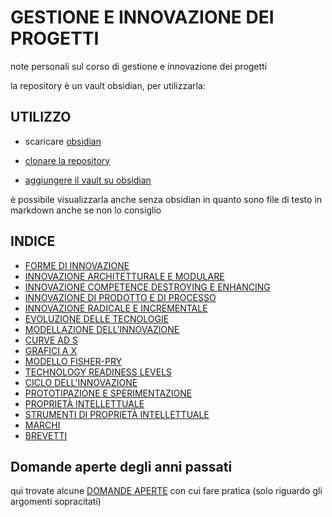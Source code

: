 # GESTIONE E INNOVAZIONE DEI PROGETTI
note personali sul corso di gestione e innovazione dei progetti

la repository è un vault obsidian, per utilizzarla:

## UTILIZZO

- scaricare [obsidian](https://obsidian.md/)

- [clonare la repository](https://github.com/carnivuth/gip.git)

- [aggiungere il vault su obsidian](https://help.obsidian.md/Files+and+folders/Manage+vaults#Create+vault+from+an+existing+folder)

è possibile visualizzarla anche senza obsidian in quanto sono file di testo in markdown anche se non lo consiglio

## INDICE

- [FORME DI INNOVAZIONE](pages/FORME%20DI%20INNOVAZIONE.md)
- [INNOVAZIONE ARCHITETTURALE E MODULARE](pages/INNOVAZIONE%20ARCHITETTURALE%20E%20MODULARE.md)
- [INNOVAZIONE COMPETENCE DESTROYING E ENHANCING](pages/INNOVAZIONE%20COMPETENCE%20DESTROYING%20E%20ENHANCING.md)
- [INNOVAZIONE DI PRODOTTO E DI PROCESSO](pages/INNOVAZIONE%20DI%20PRODOTTO%20E%20DI%20PROCESSO.md)
- [INNOVAZIONE RADICALE E INCREMENTALE](pages/INNOVAZIONE%20RADICALE%20E%20INCREMENTALE.md)
- [EVOLUZIONE DELLE TECNOLOGIE](pages/EVOLUZIONE%20DELLE%20TECNOLOGIE.md)
- [MODELLAZIONE DELL'INNOVAZIONE](pages/MODELLAZIONE%20DELL'INNOVAZIONE.md)
- [CURVE AD S](pages/CURVE%20AD%20S.md)
- [GRAFICI A X](pages/GRAFICI%20A%20X.md)
- [MODELLO FISHER-PRY](pages/MODELLO%20FISHER-PRY.md)
- [TECHNOLOGY READINESS LEVELS](pages/TECHNOLOGY%20READINESS%20LEVELS.md)
- [CICLO DELL'INNOVAZIONE](pages/CICLO%20DELL'INNOVAZIONE.md)
- [PROTOTIPAZIONE E SPERIMENTAZIONE](PROTOTIPAZIONE%20E%20SPERIMENTAZIONE.md)
- [PROPRIETÀ INTELLETTUALE](pages/PROPRIETÀ%20INTELLETTUALE.md)
- [STRUMENTI DI PROPRIETÀ INTELLETTUALE](pages/STRUMENTI%20DI%20PROPRIETÀ%20INTELLETTUALE.md)
- [MARCHI](pages/MARCHI.md)
- [BREVETTI](pages/BREVETTI.md)

## Domande aperte degli anni passati
qui trovate alcune [DOMANDE APERTE](DOMANDE%20APERTE.md) con cui fare pratica (solo riguardo gli argomenti sopracitati) 
